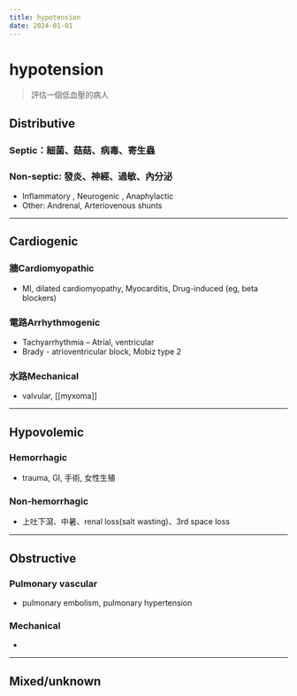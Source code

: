 ```yaml
---
title: hypotension
date: 2024-01-01
---
```

# hypotension

> 評估一個低血壓的病人

## Distributive
### Septic：細菌、菇菇、病毒、寄生蟲
### Non-septic: 發炎、神經、過敏、內分泌
* Inflammatory , Neurogenic , Anaphylactic
* Other: Andrenal, Arteriovenous shunts

---

## Cardiogenic
### 牆Cardiomyopathic
* MI, dilated cardiomyopathy, Myocarditis, Drug-induced (eg, beta blockers)

### 電路Arrhythmogenic
* Tachyarrhythmia – Atrial, ventricular
* Brady - atrioventricular block, Mobiz type 2

### 水路Mechanical
* valvular, [[myxoma]]

---

## Hypovolemic
### Hemorrhagic
* trauma, GI, 手術, 女性生殖
### Non-hemorrhagic
* 上吐下瀉、中暑、renal loss(salt wasting)、3rd space loss

---

## Obstructive
### Pulmonary vascular
* pulmonary embolism, pulmonary hypertension
### Mechanical
*

---

## Mixed/unknown
